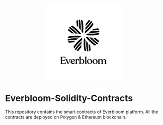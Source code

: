 <p align="center">
    <a href="https://everbloom.app">
        <img width="250" src="everbloom_logo.png" />
    </a>
</p>

# Everbloom-Solidity-Contracts

This repository contains the smart contracts of Everbloom platform. All the contracts
are deployed on Polygon & Ethereum blockchain.
